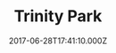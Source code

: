 ---
date: 2017-06-28T17:41:10.000Z
title: Trinity Park
latitude: 52.032941091526
longitude: 1.2230845941067618
category: checkin
---